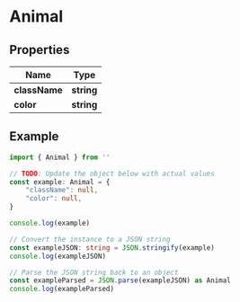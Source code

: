 
# Animal


## Properties

Name | Type
------------ | -------------
**className** | **string**
**color** | **string**

## Example

```typescript
import { Animal } from ''

// TODO: Update the object below with actual values
const example: Animal = {
    "className": null,
    "color": null,
}

console.log(example)

// Convert the instance to a JSON string
const exampleJSON: string = JSON.stringify(example)
console.log(exampleJSON)

// Parse the JSON string back to an object
const exampleParsed = JSON.parse(exampleJSON) as Animal
console.log(exampleParsed)
```



